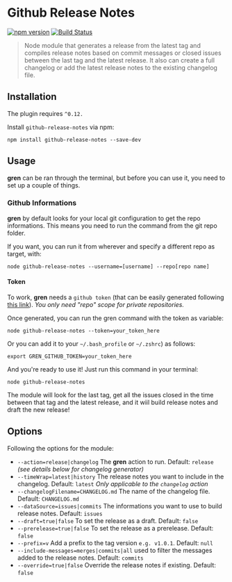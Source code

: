 # Github Release Notes

[![npm version](https://badge.fury.io/js/github-release-notes.svg)](https://badge.fury.io/js/github-release-notes)
[![Build Status](https://travis-ci.org/github-tools/github-release-notes.svg?branch=release-0.5.0)](https://travis-ci.org/github-tools/github-release-notes)

> Node module that generates a release from the latest tag and compiles release notes based on commit messages or closed issues between the last tag and the latest release. It also can create a full changelog or add the latest release notes to the existing changelog file.

## Installation

The plugin requires `^0.12.`

Install `github-release-notes` via npm:

```shell
npm install github-release-notes --save-dev
```

## Usage

**gren** can be ran through the terminal, but before you can use it, you need to set up a couple of things.

### Github Informations

**gren** by default looks for your local git configuration to get the repo informations. This means you need to run the command from the git repo folder.

If you want, you can run it from wherever and specify a different repo as target, with:

```shell
node github-release-notes --username=[username] --repo[repo name]
```

#### Token

To work, **gren** needs a `github token` (that can be easily generated following [this link](https://help.github.com/articles/creating-an-access-token-for-command-line-use/)). _You only need "repo" scope for private repositories._

Once generated, you can run the gren command with the token as variable:

```shell
node github-release-notes --token=your_token_here
```

Or you can add it to your `~/.bash_profile` or `~/.zshrc`) as follows:

```shell
export GREN_GITHUB_TOKEN=your_token_here
```

And you're ready to use it! Just run this command in your terminal:

```shell
node github-release-notes
```

The module will look for the last tag, get all the issues closed in the time between that tag and the latest release, and it wiil build release notes and draft the new release!

## Options

Following the options for the module:

- `--action=release|changelog` The **gren** action to run. Default: `release` _(see details below for changelog generator)_
- `--timeWrap=latest|history` The release notes you want to include in the changelog. Default: `latest` _Only applicable to the `changelog` action_
- `--changelogFilename=CHANGELOG.md` The name of the changelog file. Default: `CHANGELOG.md`
- `--dataSource=issues|commits` The informations you want to use to build release notes. Default: `issues`
- `--draft=true|false` To set the release as a draft. Default: `false`
- `--prerelease=true|false` To set the release as a prerelease. Default: `false`
- `--prefix=v` Add a prefix to the tag version `e.g. v1.0.1`. Default: `null`
- `--include-messages=merges|commits|all` used to filter the messages added to the release notes. Default: `commits`
- `--override=true|false` Override the release notes if existing. Default: `false`
